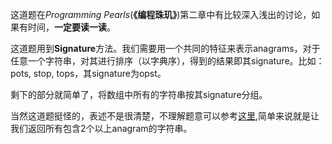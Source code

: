 这道题在*Programming Pearls*(**《编程珠玑》**)第二章中有比较深入浅出的讨论，如果有时间，**一定要读一读**。    
   
这道题用到**Signature**方法。我们需要用一个共同的特征来表示anagrams，对于任意一个字符串，对其进行排序（以字典序），得到的结果即其signature。比如：pots, stop, tops，其signature为opst。   
   
剩下的部分就简单了，将数组中所有的字符串按其signature分组。      
   
当然这道题挺怪的，表述不是很清楚，不理解题意可以参考[这里](https://leetcode.com/discuss/215/does-return-groups-return-result-vector-string-return-groups),简单来说就是让我们返回所有包含2个以上anagram的字符串。
